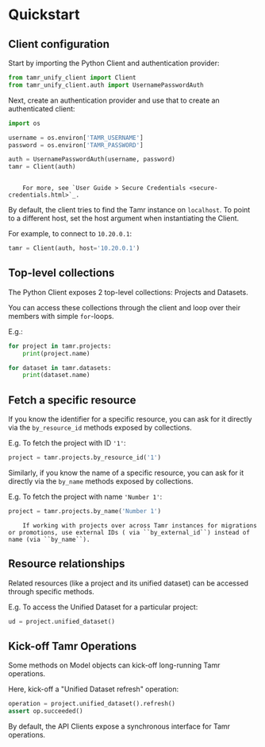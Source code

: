 # Quickstart
## Client configuration

Start by importing the Python Client and authentication provider:
```python
from tamr_unify_client import Client
from tamr_unify_client.auth import UsernamePasswordAuth
```
Next, create an authentication provider and use that to create an authenticated client:

```python
import os

username = os.environ['TAMR_USERNAME']
password = os.environ['TAMR_PASSWORD']

auth = UsernamePasswordAuth(username, password)
tamr = Client(auth)
```

``` warning:: For security, it's best to read your credentials in from environment variables or secure files instead of hardcoding them directly into your code.

    For more, see `User Guide > Secure Credentials <secure-credentials.html>`_.
```
By default, the client tries to find the Tamr instance on `localhost`. To point to a different host, set the host argument when instantiating the Client.

For example, to connect to `10.20.0.1`:
```python
tamr = Client(auth, host='10.20.0.1')
```

## Top-level collections
The Python Client exposes 2 top-level collections: Projects and Datasets.

You can access these collections through the client and loop over their members
with simple `for`-loops.

E.g.:
```python
for project in tamr.projects:
    print(project.name)

for dataset in tamr.datasets:
    print(dataset.name)
```

## Fetch a specific resource
If you know the identifier for a specific resource, you can ask for it directly via the `by_resource_id` methods exposed by collections.

E.g. To fetch the project with ID `'1'`:
```python
project = tamr.projects.by_resource_id('1')
```
Similarly, if you know the name of a specific resource, you can ask for it directly via the `by_name` methods exposed by collections.

E.g. To fetch the project with name `'Number 1'`:
```python
project = tamr.projects.by_name('Number 1')
```
``` note::
    If working with projects over across Tamr instances for migrations or promotions, use external IDs ( via ``by_external_id``) instead of name (via ``by_name``).
```

## Resource relationships
Related resources (like a project and its unified dataset) can be accessed through specific methods.

E.g. To access the Unified Dataset for a particular project:
```python
ud = project.unified_dataset()
```

## Kick-off Tamr Operations
Some methods on Model objects can kick-off long-running Tamr operations.

Here, kick-off a "Unified Dataset refresh" operation:
```python
operation = project.unified_dataset().refresh()
assert op.succeeded()
```
By default, the API Clients expose a synchronous interface for Tamr operations.
